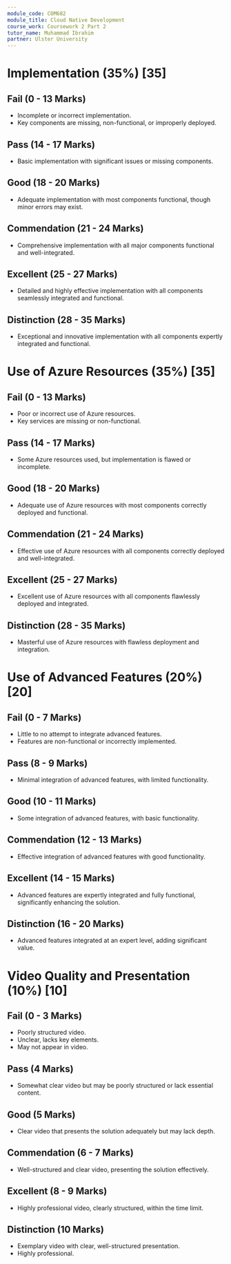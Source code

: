 ```yaml
---
module_code: COM682
module_title: Cloud Native Development
course_work: Coursework 2 Part 2
tutor_name: Muhammad Ibrahim
partner: Ulster University
---
```


# Implementation (35%) [35]

## Fail (0 - 13 Marks)
- Incomplete or incorrect implementation.
- Key components are missing, non-functional, or improperly deployed.

## Pass (14 - 17 Marks)
- Basic implementation with significant issues or missing components.

## Good (18 - 20 Marks)
- Adequate implementation with most components functional, though minor errors may exist.

## Commendation (21 - 24 Marks)
- Comprehensive implementation with all major components functional and well-integrated.

## Excellent (25 - 27 Marks)
- Detailed and highly effective implementation with all components seamlessly integrated and functional.

## Distinction (28 - 35 Marks)
- Exceptional and innovative implementation with all components expertly integrated and functional.

# Use of Azure Resources (35%) [35]

## Fail (0 - 13 Marks)
- Poor or incorrect use of Azure resources.
- Key services are missing or non-functional.

## Pass (14 - 17 Marks)
- Some Azure resources used, but implementation is flawed or incomplete.

## Good (18 - 20 Marks)
- Adequate use of Azure resources with most components correctly deployed and functional.

## Commendation (21 - 24 Marks)
- Effective use of Azure resources with all components correctly deployed and well-integrated.

## Excellent (25 - 27 Marks)
- Excellent use of Azure resources with all components flawlessly deployed and integrated.

## Distinction (28 - 35 Marks)
- Masterful use of Azure resources with flawless deployment and integration.

# Use of Advanced Features (20%) [20]

## Fail (0 - 7 Marks)
- Little to no attempt to integrate advanced features.
- Features are non-functional or incorrectly implemented.

## Pass (8 - 9 Marks)
- Minimal integration of advanced features, with limited functionality.

## Good (10 - 11 Marks)
- Some integration of advanced features, with basic functionality.

## Commendation (12 - 13 Marks)
- Effective integration of advanced features with good functionality.

## Excellent (14 - 15 Marks)
- Advanced features are expertly integrated and fully functional, significantly enhancing the solution.

## Distinction (16 - 20 Marks)
- Advanced features integrated at an expert level, adding significant value.

# Video Quality and Presentation (10%) [10]

## Fail (0 - 3 Marks)
- Poorly structured video.
- Unclear, lacks key elements.
- May not appear in video.

## Pass (4 Marks)
- Somewhat clear video but may be poorly structured or lack essential content.

## Good (5 Marks)
- Clear video that presents the solution adequately but may lack depth.

## Commendation (6 - 7 Marks)
- Well-structured and clear video, presenting the solution effectively.

## Excellent (8 - 9 Marks)
- Highly professional video, clearly structured, within the time limit.

## Distinction (10 Marks)
- Exemplary video with clear, well-structured presentation.
- Highly professional.